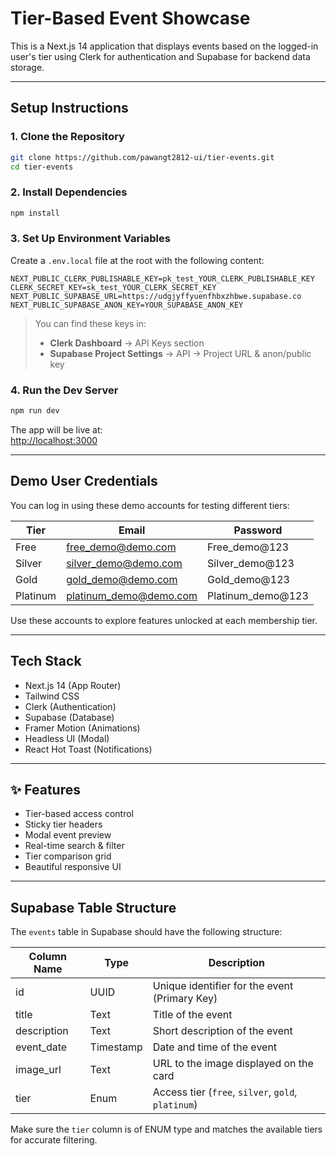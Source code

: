 # Tier-Based Event Showcase 

This is a Next.js 14 application that displays events based on the logged-in user's tier using Clerk for authentication and Supabase for backend data storage.

---

## Setup Instructions

### 1. Clone the Repository

```bash
git clone https://github.com/pawangt2812-ui/tier-events.git
cd tier-events
```

### 2. Install Dependencies

```bash
npm install
```

### 3. Set Up Environment Variables

Create a `.env.local` file at the root with the following content:

```env
NEXT_PUBLIC_CLERK_PUBLISHABLE_KEY=pk_test_YOUR_CLERK_PUBLISHABLE_KEY
CLERK_SECRET_KEY=sk_test_YOUR_CLERK_SECRET_KEY
NEXT_PUBLIC_SUPABASE_URL=https://udgjyffyuenfhbxzhbwe.supabase.co
NEXT_PUBLIC_SUPABASE_ANON_KEY=YOUR_SUPABASE_ANON_KEY
```

>  You can find these keys in:
> - **Clerk Dashboard** → API Keys section  
> - **Supabase Project Settings** → API → Project URL & anon/public key

### 4. Run the Dev Server

```bash
npm run dev
```

The app will be live at:  
 [http://localhost:3000](http://localhost:3000)

---

##  Demo User Credentials

You can log in using these demo accounts for testing different tiers:

| Tier      | Email                    | Password           |
|-----------|--------------------------|--------------------|
| Free      | free_demo@demo.com       | Free_demo@123      |     
| Silver    | silver_demo@demo.com     | Silver_demo@123    |
| Gold      | gold_demo@demo.com       | Gold_demo@123      |
| Platinum  | platinum_demo@demo.com   | Platinum_demo@123  |   

Use these accounts to explore features unlocked at each membership tier.

---

## Tech Stack

- Next.js 14 (App Router)
- Tailwind CSS
- Clerk (Authentication)
- Supabase (Database)
- Framer Motion (Animations)
- Headless UI (Modal)
- React Hot Toast (Notifications)

---

## ✨ Features

- Tier-based access control
- Sticky tier headers
- Modal event preview
- Real-time search & filter
- Tier comparison grid
- Beautiful responsive UI

---

## Supabase Table Structure

The `events` table in Supabase should have the following structure:

| Column Name   | Type       | Description                                        |
|---------------|------------|----------------------------------------------------|
| id            | UUID       | Unique identifier for the event (Primary Key)      |
| title         | Text       | Title of the event                                 |
| description   | Text       | Short description of the event                     |
| event_date    | Timestamp  | Date and time of the event                         |
| image_url     | Text       | URL to the image displayed on the card             |
| tier          | Enum       | Access tier (`free`, `silver`, `gold`, `platinum`) |

Make sure the `tier` column is of ENUM type and matches the available tiers for accurate filtering.
